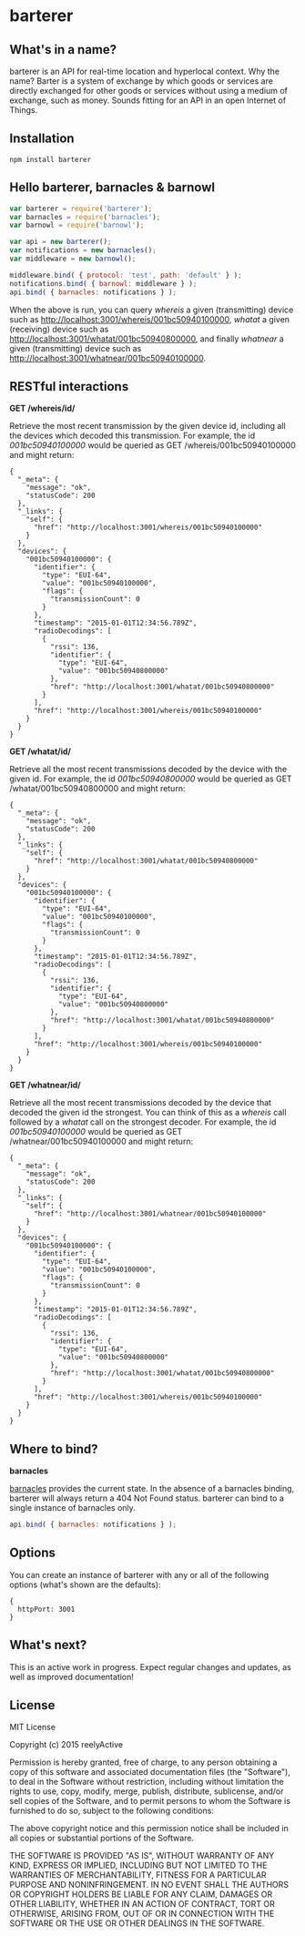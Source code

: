 barterer
========


What's in a name?
-----------------

barterer is an API for real-time location and hyperlocal context.  Why the name?  Barter is a system of exchange by which goods or services are directly exchanged for other goods or services without using a medium of exchange, such as money.  Sounds fitting for an API in an open Internet of Things.


Installation
------------

    npm install barterer


Hello barterer, barnacles & barnowl
-----------------------------------

```javascript
var barterer = require('barterer');
var barnacles = require('barnacles');
var barnowl = require('barnowl');

var api = new barterer();
var notifications = new barnacles();
var middleware = new barnowl();

middleware.bind( { protocol: 'test', path: 'default' } );
notifications.bind( { barnowl: middleware } );
api.bind( { barnacles: notifications } );
```

When the above is run, you can query _whereis_ a given (transmitting) device such as [http://localhost:3001/whereis/001bc50940100000](http://localhost:3001/whereis/001bc50940100000), _whatat_ a given (receiving) device such as [http://localhost:3001/whatat/001bc50940800000](http://localhost:3001/whatat/001bc50940800000), and finally _whatnear_ a given (transmitting) device such as [http://localhost:3001/whatnear/001bc50940100000](http://localhost:3001/whatnear/001bc50940100000).


RESTful interactions
--------------------

__GET /whereis/id/__

Retrieve the most recent transmission by the given device id, including all the devices which decoded this transmission.  For example, the id _001bc50940100000_ would be queried as GET /whereis/001bc50940100000 and might return:

    {
      "_meta": {
        "message": "ok",
        "statusCode": 200
      },
      "_links": {
        "self": {
          "href": "http://localhost:3001/whereis/001bc50940100000"
        }
      },
      "devices": {
        "001bc50940100000": {
          "identifier": {
            "type": "EUI-64",
            "value": "001bc50940100000",
            "flags": {
              "transmissionCount": 0
            }
          },
          "timestamp": "2015-01-01T12:34:56.789Z",
          "radioDecodings": [
            {
              "rssi": 136,
              "identifier": {
                "type": "EUI-64",
                "value": "001bc50940800000"
              },
              "href": "http://localhost:3001/whatat/001bc50940800000"
            }
          ],
          "href": "http://localhost:3001/whereis/001bc50940100000"
        }
      }
    }

__GET /whatat/id/__

Retrieve all the most recent transmissions decoded by the device with the given id.  For example, the id _001bc50940800000_ would be queried as GET /whatat/001bc50940800000 and might return:

    {
      "_meta": {
        "message": "ok",
        "statusCode": 200
      },
      "_links": {
        "self": {
          "href": "http://localhost:3001/whatat/001bc50940800000"
        }
      },
      "devices": {
        "001bc50940100000": {
          "identifier": {
            "type": "EUI-64",
            "value": "001bc50940100000",
            "flags": {
              "transmissionCount": 0
            }
          },
          "timestamp": "2015-01-01T12:34:56.789Z",
          "radioDecodings": [
            {
              "rssi": 136,
              "identifier": {
                "type": "EUI-64",
                "value": "001bc50940800000"
              },
              "href": "http://localhost:3001/whatat/001bc50940800000"
            }
          ],
          "href": "http://localhost:3001/whereis/001bc50940100000"
        }
      }
    }

__GET /whatnear/id/__

Retrieve all the most recent transmissions decoded by the device that decoded the given id the strongest.  You can think of this as a _whereis_ call followed by a _whatat_ call on the strongest decoder.  For example, the id _001bc50940100000_ would be queried as GET /whatnear/001bc50940100000 and might return:

    {
      "_meta": {
        "message": "ok",
        "statusCode": 200
      },
      "_links": {
        "self": {
          "href": "http://localhost:3001/whatnear/001bc50940100000"
        }
      },
      "devices": {
        "001bc50940100000": {
          "identifier": {
            "type": "EUI-64",
            "value": "001bc50940100000",
            "flags": {
              "transmissionCount": 0
            }
          },
          "timestamp": "2015-01-01T12:34:56.789Z",
          "radioDecodings": [
            {
              "rssi": 136,
              "identifier": {
                "type": "EUI-64",
                "value": "001bc50940800000"
              },
              "href": "http://localhost:3001/whatat/001bc50940800000"
            }
          ],
          "href": "http://localhost:3001/whereis/001bc50940100000"
        }
      }
    }



Where to bind?
--------------

__barnacles__

[barnacles](https://www.npmjs.com/package/barnacles) provides the current state.  In the absence of a barnacles binding, barterer will always return a 404 Not Found status.  barterer can bind to a single instance of barnacles only.

```javascript
api.bind( { barnacles: notifications } );
```


Options
-------

You can create an instance of barterer with any or all of the following options (what's shown are the defaults):

    {
      httpPort: 3001
    }


What's next?
------------

This is an active work in progress.  Expect regular changes and updates, as well as improved documentation!


License
-------

MIT License

Copyright (c) 2015 reelyActive

Permission is hereby granted, free of charge, to any person obtaining a copy of this software and associated documentation files (the "Software"), to deal in the Software without restriction, including without limitation the rights to use, copy, modify, merge, publish, distribute, sublicense, and/or sell copies of the Software, and to permit persons to whom the Software is furnished to do so, subject to the following conditions:

The above copyright notice and this permission notice shall be included in all copies or substantial portions of the Software.

THE SOFTWARE IS PROVIDED "AS IS", WITHOUT WARRANTY OF ANY KIND, EXPRESS OR 
IMPLIED, INCLUDING BUT NOT LIMITED TO THE WARRANTIES OF MERCHANTABILITY, 
FITNESS FOR A PARTICULAR PURPOSE AND NONINFRINGEMENT. IN NO EVENT SHALL THE 
AUTHORS OR COPYRIGHT HOLDERS BE LIABLE FOR ANY CLAIM, DAMAGES OR OTHER 
LIABILITY, WHETHER IN AN ACTION OF CONTRACT, TORT OR OTHERWISE, ARISING FROM, 
OUT OF OR IN CONNECTION WITH THE SOFTWARE OR THE USE OR OTHER DEALINGS IN 
THE SOFTWARE.


